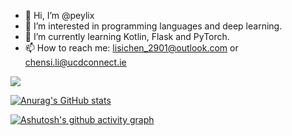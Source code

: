 - 👋 Hi, I’m @peylix
- 👀 I’m interested in programming languages and deep learning.
- 🌱 I’m currently learning Kotlin, Flask and PyTorch.
- 📫 How to reach me: lisichen_2901@outlook.com or chensi.li@ucdconnect.ie

  
![](https://komarev.com/ghpvc/?username=peylix&style=flat&color=green)

[![Anurag's GitHub stats](https://github-readme-stats.vercel.app/api?username=peylix&show_icons=true&theme=chartreuse-dark)](https://github.com/anuraghazra/github-readme-stats) 

[![Ashutosh's github activity graph](https://github-readme-activity-graph.vercel.app/graph?username=peylix&theme=tokyo-night)](https://github.com/ashutosh00710/github-readme-activity-graph)




<!---
- 💞️ I’m looking to collaborate on ...


Peylix/Peylix is a ✨ special ✨ repository because its `README.md` (this file) appears on your GitHub profile.
You can click the Preview link to take a look at your changes.
--->
